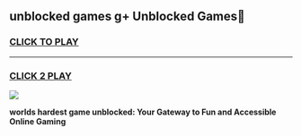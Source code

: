 
## unblocked games g+ Unblocked Games👋
<h3>
<a href="https://premium.freeplayer.one?title=unblocked_games_g+&ref=16F">CLICK TO PLAY</a></h3>
<hr>

<h3>
<a href="https://premium.freeplayer.one?title=unblocked_games_g+&ref=16F">CLICK 2 PLAY</a>
  
</h3>

<a href="https://premium.freeplayer.one?title=unblocked_games_g+&ref=16F/"><img src="https://clearcache.store/games.png"></a>


**worlds hardest game unblocked: Your Gateway to Fun and Accessible Online Gaming**
